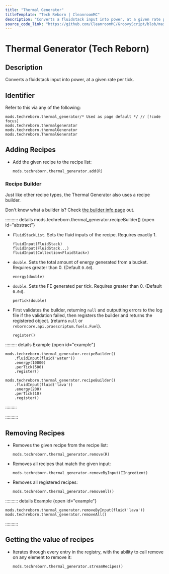 ```yaml
---
title: "Thermal Generator"
titleTemplate: "Tech Reborn | CleanroomMC"
description: "Converts a fluidstack input into power, at a given rate per tick."
source_code_link: "https://github.com/CleanroomMC/GroovyScript/blob/master/src/main/java/com/cleanroommc/groovyscript/compat/mods/techreborn/ThermalGenerator.java"
---
```


# Thermal Generator (Tech Reborn)

## Description

Converts a fluidstack input into power, at a given rate per tick.

## Identifier

Refer to this via any of the following:

```groovy:no-line-numbers {1}
mods.techreborn.thermal_generator/* Used as page default */ // [!code focus]
mods.techreborn.thermalgenerator
mods.techreborn.thermalGenerator
mods.techreborn.ThermalGenerator
```


## Adding Recipes

- Add the given recipe to the recipe list:

    ```groovy:no-line-numbers
    mods.techreborn.thermal_generator.add(R)
    ```


### Recipe Builder

Just like other recipe types, the Thermal Generator also uses a recipe builder.

Don't know what a builder is? Check [the builder info page](../../getting_started/builder.md) out.

:::::::::: details mods.techreborn.thermal_generator.recipeBuilder() {open id="abstract"}
- `FluidStackList`. Sets the fluid inputs of the recipe. Requires exactly 1.

    ```groovy:no-line-numbers
    fluidInput(FluidStack)
    fluidInput(FluidStack...)
    fluidInput(Collection<FluidStack>)
    ```

- `double`. Sets the total amount of energy generated from a bucket. Requires greater than 0. (Default `0.0d`).

    ```groovy:no-line-numbers
    energy(double)
    ```

- `double`. Sets the FE generated per tick. Requires greater than 0. (Default `0.0d`).

    ```groovy:no-line-numbers
    perTick(double)
    ```

- First validates the builder, returning `null` and outputting errors to the log file if the validation failed, then registers the builder and returns the registered object. (returns `null` or `reborncore.api.praescriptum.fuels.Fuel`).

    ```groovy:no-line-numbers
    register()
    ```

::::::::: details Example {open id="example"}
```groovy:no-line-numbers
mods.techreborn.thermal_generator.recipeBuilder()
    .fluidInput(fluid('water'))
    .energy(10000)
    .perTick(500)
    .register()

mods.techreborn.thermal_generator.recipeBuilder()
    .fluidInput(fluid('lava'))
    .energy(200)
    .perTick(10)
    .register()
```

:::::::::

::::::::::

## Removing Recipes

- Removes the given recipe from the recipe list:

    ```groovy:no-line-numbers
    mods.techreborn.thermal_generator.remove(R)
    ```

- Removes all recipes that match the given input:

    ```groovy:no-line-numbers
    mods.techreborn.thermal_generator.removeByInput(IIngredient)
    ```

- Removes all registered recipes:

    ```groovy:no-line-numbers
    mods.techreborn.thermal_generator.removeAll()
    ```

:::::::::: details Example {open id="example"}
```groovy:no-line-numbers
mods.techreborn.thermal_generator.removeByInput(fluid('lava'))
mods.techreborn.thermal_generator.removeAll()
```

::::::::::

## Getting the value of recipes

- Iterates through every entry in the registry, with the ability to call remove on any element to remove it:

    ```groovy:no-line-numbers
    mods.techreborn.thermal_generator.streamRecipes()
    ```
